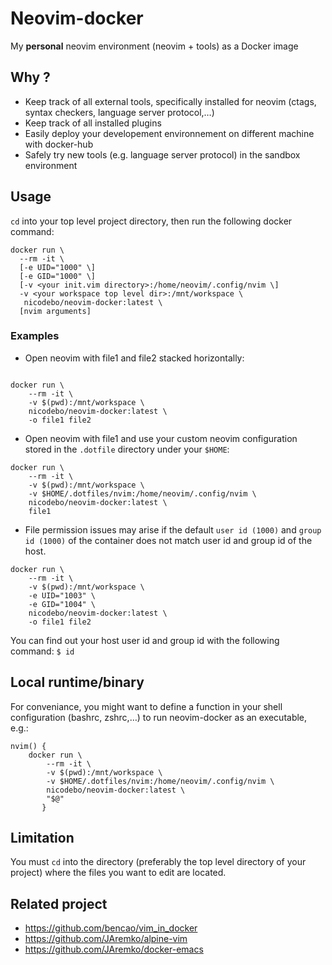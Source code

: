 # Neovim-docker

My **personal** neovim environment (neovim + tools) as a Docker image

## Why ?

- Keep track of all external tools, specifically installed for neovim (ctags,
  syntax checkers, language server protocol,…)
- Keep track of all installed plugins
- Easily deploy your developement environnement on different machine with
  docker-hub
- Safely try new tools (e.g. language server protocol) in the sandbox environment

## Usage

`cd` into your top level project directory, then run the following docker
command:

```
docker run \
  --rm -it \
  [-e UID="1000" \]
  [-e GID="1000" \]
  [-v <your init.vim directory>:/home/neovim/.config/nvim \]
  -v <your workspace top level dir>:/mnt/workspace \
   nicodebo/neovim-docker:latest \
  [nvim arguments]
```

### Examples

* Open neovim with file1 and file2 stacked horizontally:

```

docker run \
    --rm -it \
    -v $(pwd):/mnt/workspace \
    nicodebo/neovim-docker:latest \
    -o file1 file2
```

* Open neovim with file1 and use your custom neovim configuration stored in the
  `.dotfile` directory under your `$HOME`:

```
docker run \
    --rm -it \
    -v $(pwd):/mnt/workspace \
    -v $HOME/.dotfiles/nvim:/home/neovim/.config/nvim \
    nicodebo/neovim-docker:latest \
    file1
```

* File permission issues may arise if the default `user id (1000)` and `group
  id (1000)` of the container does not match user id and group id of the host.

```
docker run \
    --rm -it \
    -v $(pwd):/mnt/workspace \
    -e UID="1003" \
    -e GID="1004" \
    nicodebo/neovim-docker:latest \
    -o file1 file2
```

You can find out your host user id and group id with the following command: `$ id`

## Local runtime/binary

For conveniance, you might want to define a function in your shell
configuration (bashrc, zshrc,…) to run neovim-docker as an executable, e.g.:

```
nvim() {
    docker run \
        --rm -it \
        -v $(pwd):/mnt/workspace \
        -v $HOME/.dotfiles/nvim:/home/neovim/.config/nvim \
        nicodebo/neovim-docker:latest \
        "$@"
       }
```

## Limitation

You must `cd` into the directory (preferably the top level directory of your
project) where the files you want to edit are located.

## Related project

* <https://github.com/bencao/vim_in_docker>
* <https://github.com/JAremko/alpine-vim>
* <https://github.com/JAremko/docker-emacs>
